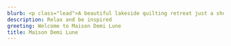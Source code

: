 ```yaml
---
blurb: <p class="lead">A beautiful lakeside quilting retreat just a short drive from the National Capital Region.</p>
description: Relax and be inspired
greeting: Welcome to Maison Demi Lune
title: Maison Demi Lune
---
```

